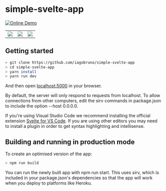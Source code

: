 # simple-svelte-app

[![Online Demo](https://img.shields.io/badge/Online-Demo-brightgreen.svg)](https://simple-svelte-app.vercel.app/)

|      |      |      |
| ---- | ---- | ---- |
| ![](/public/images/home.png) | ![](/public/images/profile.png) | ![](/public/images/repo.png) |

## Getting started

```bash
> git clone https://github.com/iagobruno/simple-svelte-app
> cd simple-svelte-app
> yarn install
> yarn run dev
```

And then open [localhost:5000](http://localhost:5000) in your browser.

By default, the server will only respond to requests from localhost. To allow connections from other computers, edit the sirv commands in package.json to include the option --host 0.0.0.0.

If you're using Visual Studio Code we recommend installing the official extension [Svelte for VS Code](https://marketplace.visualstudio.com/items?itemName=svelte.svelte-vscode). If you are using other editors you may need to install a plugin in order to get syntax highlighting and intellisense.

## Building and running in production mode

To create an optimised version of the app:

```bash
> npm run build
```

You can run the newly built app with npm run start. This uses sirv, which is included in your package.json's dependencies so that the app will work when you deploy to platforms like Heroku.
